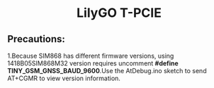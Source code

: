 <h1 align = "center">LilyGO T-PCIE</h1>

## Precautions:
1.Because SIM868 has different firmware versions, using 1418B05SIM868M32 version requires uncomment **#define TINY_GSM_GNSS_BAUD_9600**.Use the AtDebug.ino sketch to send AT+CGMR to view version information.




